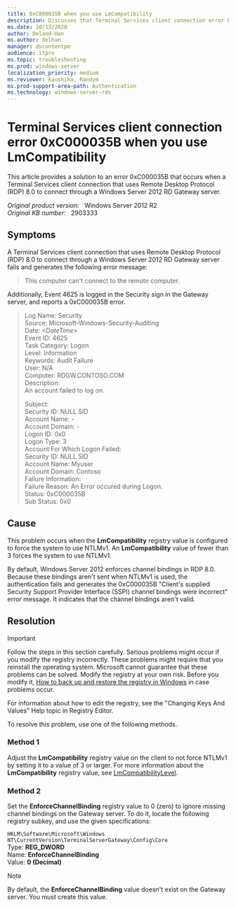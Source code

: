 ```yaml
---
title: 0xC000035B when you use LmCompatibility
description: Discusses that Terminal Services client connection error 0xC000035B is logged when you use LmCompatibility for a connection through a Windows Server 2012 RD Gateway server.
ms.date: 10/13/2020
author: Deland-Han 
ms.author: delhan
manager: dscontentpm
audience: itpro
ms.topic: troubleshooting
ms.prod: windows-server
localization_priority: medium
ms.reviewer: kaushika, Randym
ms.prod-support-area-path: Authentication
ms.technology: windows-server-rds
---
```

# Terminal Services client connection error 0xC000035B when you use LmCompatibility

This article provides a solution to an error 0xC000035B that occurs when a Terminal Services client connection that uses Remote Desktop Protocol (RDP) 8.0 to connect through a Windows Server 2012 RD Gateway server.

_Original product version:_ &nbsp; Windows Server 2012 R2  
_Original KB number:_ &nbsp; 2903333

## Symptoms

A Terminal Services client connection that uses Remote Desktop Protocol (RDP) 8.0 to connect through a Windows Server 2012 RD Gateway server fails and generates the following error message:

> This computer can't connect to the remote computer.

Additionally, Event 4625 is logged in the Security sign in the Gateway server, and reports a 0xC000035B error.

> Log Name: Security  
Source: Microsoft-Windows-Security-Auditing  
Date: *\<DateTime>*  
Event ID: 4625  
Task Category: Logon  
Level: Information  
Keywords: Audit Failure  
User: N/A  
Computer: RDGW.CONTOSO.COM  
Description:  
An account failed to log on.
>
> Subject:  
Security ID: NULL SID  
Account Name: -  
Account Domain: -  
Logon ID: 0x0  
Logon Type: 3  
Account For Which Logon Failed:  
Security ID: NULL SID  
Account Name: Myuser  
Account Domain: Contoso  
Failure Information:  
Failure Reason: An Error occured during Logon.  
Status: 0xC000035B  
Sub Status: 0x0

## Cause

This problem occurs when the **LmCompatibility** registry value is configured to force the system to use NTLMv1. An **LmCompatibility** value of fewer than 3 forces the system to use NTLMv1.

By default, Windows Server 2012 enforces channel bindings in RDP 8.0. Because these bindings aren't sent when NTLMv1 is used, the authentication fails and generates the 0xC000035B "Client's supplied Security Support Provider Interface (SSPI) channel bindings were incorrect" error message. It indicates that the channel bindings aren't valid.

## Resolution

> [!IMPORTANT]
> Follow the steps in this section carefully. Serious problems might occur if you modify the registry incorrectly. These problems might require that you reinstall the operating system. Microsoft cannot guarantee that these problems can be solved. Modify the registry at your own risk. Before you modify it, [How to back up and restore the registry in Windows](https://support.microsoft.com/help/322756) in case problems occur.

For information about how to edit the registry, see the "Changing Keys And Values" Help topic in Registry Editor.

To resolve this problem, use one of the following methods.

### Method 1

Adjust the **LmCompatibility** registry value on the client to not force NTLMv1 by setting it to a value of 3 or larger. For more information about the **LmCompatibility** registry value, see [LmCompatibilityLevel](/previous-versions/windows/it-pro/windows-2000-server/cc960646(v=technet.10)).

### Method 2

Set the **EnforceChannelBinding** registry value to 0 (zero) to ignore missing channel bindings on the Gateway server. To do it, locate the following registry subkey, and use the given specifications:

`HKLM\Software\Microsoft\Windows NT\CurrentVersion\TerminalServerGateway\Config\Core`  
Type: **REG_DWORD**  
Name: **EnforceChannelBinding**  
Value: **0 (Decimal)**

> [!NOTE]
> By default, the **EnforceChannelBinding** value doesn't exist on the Gateway server. You must create this value.
